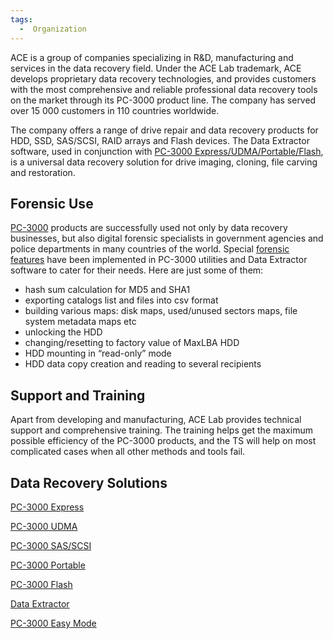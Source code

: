 ```yaml
---
tags:
  -  Organization
---
```

ACE is a group of companies specializing in R&D, manufacturing and
services in the data recovery field. Under the ACE Lab trademark, ACE
develops proprietary data recovery technologies, and provides customers
with the most comprehensive and reliable professional data recovery
tools on the market through its PC-3000 product line. The company has
served over 15 000 customers in 110 countries worldwide.

The company offers a range of drive repair and data recovery products
for HDD, SSD, SAS/SCSI, RAID arrays and Flash devices. The Data
Extractor software, used in conjunction with [PC-3000
Express/UDMA/Portable/Flash](http://www.acelaboratory.com/catalog/), is
a universal data recovery solution for drive imaging, cloning, file
carving and restoration.

## Forensic Use

[PC-3000](pc-3000.md) products are successfully used not only by
data recovery businesses, but also digital forensic specialists in
government agencies and police departments in many countries of the
world. Special [forensic features](https://blog.acelab.eu.com/a-brief-overview-of-pc-3000-forensic-features.html)
have been implemented in PC-3000 utilities and Data Extractor software
to cater for their needs. Here are just some of them:

- hash sum calculation for MD5 and SHA1
- exporting catalogs list and files into csv format
- building various maps: disk maps, used/unused sectors maps, file
  system metadata maps etc
- unlocking the HDD
- changing/resetting to factory value of MaxLBA HDD
- HDD mounting in “read-only” mode
- HDD data copy creation and reading to several recipients

## Support and Training

Apart from developing and manufacturing, ACE Lab provides technical
support and comprehensive training. The training helps get the maximum
possible efficiency of the PC-3000 products, and the TS will help on
most complicated cases when all other methods and tools fail.

## Data Recovery Solutions

[PC-3000 Express](pc-3000_express.md)

[PC-3000 UDMA](pc-3000_udma.md)

[PC-3000 SAS/SCSI](pc-3000_sas/scsi.md)

[PC-3000 Portable](pc-3000_portable.md)

[PC-3000 Flash](pc-3000_flash.md)

[Data Extractor](data_extractor.md)

[PC-3000 Easy Mode](pc-3000_easy_mode.md)